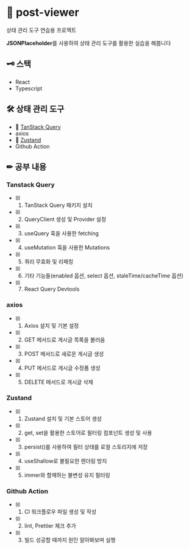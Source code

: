 # 👀 post-viewer

상태 관리 도구 연습용 프로젝트

**JSONPlaceholder**를 사용하여 상태 관리 도구를 활용한 실습을 해봅니다

## 🗝 스택

- React
- Typescript

## 🛠 상태 관리 도구

- 🌴 [TanStack Query](https://ldd6cr-adness.tistory.com/303)
- axios
- 🐻 [Zustand](https://ldd6cr-adness.tistory.com/297)
- Github Action

## ✏ 공부 내용

### Tanstack Query

- [x] 1. TanStack Query 패키지 설치
- [x] 2. QueryClient 생성 및 Provider 설정
- [x] 3. useQuery 훅을 사용한 fetching
- [x] 4. useMutation 훅을 사용한 Mutations
- [x] 5. 쿼리 무효화 및 리패칭
- [x] 6. 기타 기능들(enabled 옵션, select 옵션, staleTime/cacheTime 옵션)
- [x] 7. React Query Devtools

### axios

- [x] 1. Axios 설치 및 기본 설정
- [x] 2. GET 메서드로 게시글 목록을 불러옴
- [x] 3. POST 메서드로 새로운 게시글 생성
- [x] 4. PUT 메서드로 게시글 수정폼 생성
- [x] 5. DELETE 메서드로 게시글 삭제

### Zustand

- [x] 1. Zustand 설치 및 기본 스토어 생성
- [x] 2. get, set을 활용한 스토어로 필터링 컴포넌트 생성 및 사용
- [x] 3. persist()를 사용하여 필터 상태를 로컬 스토리지에 저장
- [x] 4. useShallow로 불필요한 렌더링 방지
- [x] 5. immer와 함께하는 불변성 유지 필터링

### Github Action

- [x] 1. CI 워크플로우 파일 생성 및 작성
- [x] 2. lint, Prettier 체크 추가
- [x] 3. 빌드 성공할 때까지 원인 알아봐보며 실행
